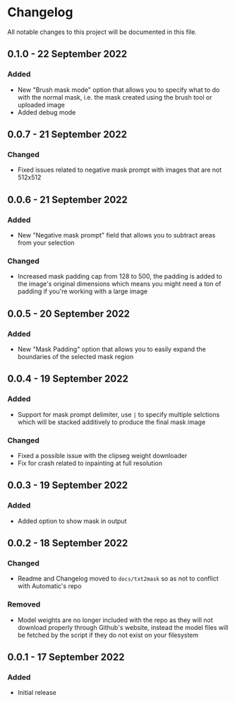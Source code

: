 # Changelog
All notable changes to this project will be documented in this file.

## 0.1.0 - 22 September 2022
### Added
- New "Brush mask mode" option that allows you to specify what to do with the normal mask, i.e. the mask created using the brush tool or uploaded image
- Added debug mode

## 0.0.7 - 21 September 2022
### Changed
- Fixed issues related to negative mask prompt with images that are not 512x512

## 0.0.6 - 21 September 2022
### Added
- New "Negative mask prompt" field that allows you to subtract areas from your selection

### Changed
- Increased mask padding cap from 128 to 500, the padding is added to the image's original dimensions which means you might need a ton of padding if you're working with a large image

## 0.0.5 - 20 September 2022
### Added
- New "Mask Padding" option that allows you to easily expand the boundaries of the selected mask region

## 0.0.4 - 19 September 2022
### Added
- Support for mask prompt delimiter, use `|` to specify multiple selctions which will be stacked additively to produce the final mask image

### Changed
- Fixed a possible issue with the clipseg weight downloader
- Fix for crash related to inpainting at full resolution

## 0.0.3 - 19 September 2022
### Added
- Added option to show mask in output

## 0.0.2 - 18 September 2022
### Changed
- Readme and Changelog moved to `docs/txt2mask` so as not to conflict with Automatic's repo

### Removed
- Model weights are no longer included with the repo as they will not download properly through Github's website, instead the model files will be fetched by the script if they do not exist on your filesystem

## 0.0.1 - 17 September 2022
### Added
- Initial release